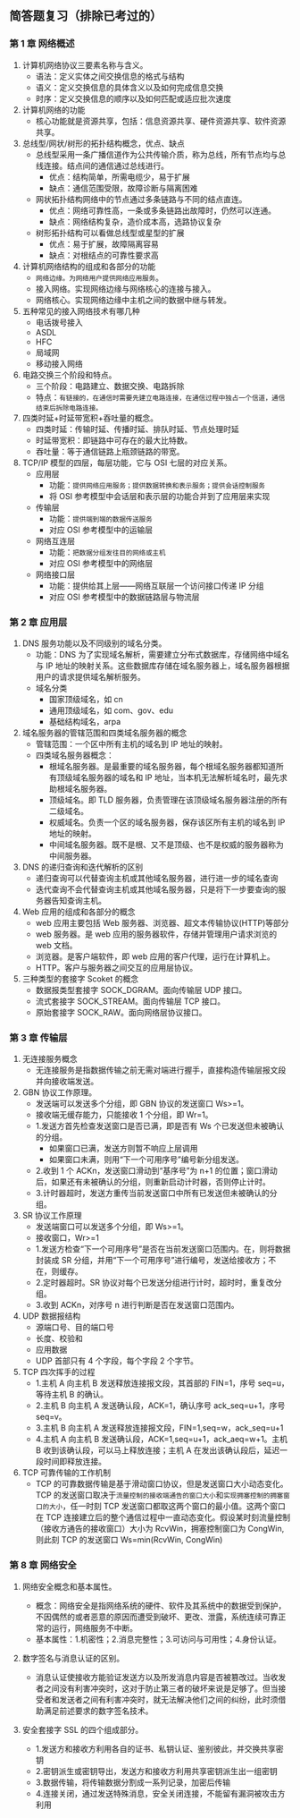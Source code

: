 ## 简答题复习（排除已考过的）

### 第 1 章 网络概述

1. 计算机网络协议三要素名称与含义。
   - 语法：定义实体之间交换信息的格式与结构
   - 语义：定义交换信息的具体含义以及如何完成信息交换
   - 时序：定义交换信息的顺序以及如何匹配或适应批次速度
2. 计算机网络的功能
   - 核心功能就是资源共享，包括：信息资源共享、硬件资源共享、软件资源共享。
3. 总线型/网状/树形的拓扑结构概念，优点、缺点
   - 总线型采用一条广播信道作为公共传输介质，称为总线，所有节点均与总线连接。结点间的通信通过总线进行。
     - 优点：结构简单，所需电缆少，易于扩展
     - 缺点：通信范围受限，故障诊断与隔离困难
   - 网状拓扑结构网络中的节点通过多条链路与不同的结点直连。
     - 优点：网络可靠性高，一条或多条链路出故障时，仍然可以连通。
     - 缺点：网络结构复杂，造价成本高，选路协议复杂
   - 树形拓扑结构可以看做总线型或星型的扩展
     - 优点：易于扩展，故障隔离容易
     - 缺点：对根结点的可靠性要求高
4. 计算机网络结构的组成和各部分的功能
   - `网络边缘。为网络用户提供网络应用服务`。
   - 接入网络。实现网络边缘与网络核心的连接与接入。
   - 网络核心。实现网络边缘中主机之间的数据中继与转发。
5. 五种常见的接入网络技术有哪几种
   - 电话拨号接入
   - ASDL
   - HFC
   - 局域网
   - 移动接入网络
6. 电路交换三个阶段和特点。
   - 三个阶段：电路建立、数据交换、电路拆除
   - 特点：`有链接的，在通信时需要先建立电路连接，在通信过程中独占一个信道，通信结束后拆除电路连接。`
7. 四类时延+时延带宽积+吞吐量的概念。
   - 四类时延：传输时延、传播时延、排队时延、节点处理时延
   - 时延带宽积：即链路中可存在的最大比特数。
   - 吞吐量：等于通信链路上瓶颈链路的带宽。
8. TCP/IP 模型的四层，每层功能，它与 OSI 七层的对应关系。
   - 应用层
     - 功能：`提供网络应用服务；提供数据转换和表示服务；提供会话控制服务`
     - 将 OSI 参考模型中会话层和表示层的功能合并到了应用层来实现
   - 传输层
     - 功能：`提供端到端的数据传送服务`
     - 对应 OSI 参考模型中的运输层
   - 网络互连层
     - 功能：`把数据分组发往目的网络或主机`
     - 对应 OSI 参考模型中的网络层
   - 网络接口层
     - 功能：提供给其上层——网络互联层一个访问接口传递 IP 分组
     - 对应 OSI 参考模型中的数据链路层与物流层

### 第 2 章 应用层

1. DNS 服务功能以及不同级别的域名分类。
   - 功能：DNS 为了实现域名解析，需要建立分布式数据库，存储网络中域名与 IP 地址的映射关系。这些数据库存储在域名服务器上，域名服务器根据用户的请求提供域名解析服务。
   - 域名分类
     - 国家顶级域名，如 cn
     - 通用顶级域名，如 com、gov、edu
     - 基础结构域名，arpa
2. 域名服务器的管辖范围和四类域名服务器的概念
   - 管辖范围：一个区中所有主机的域名到 IP 地址的映射。
   - 四类域名服务器概念：
     - 根域名服务器。是最重要的域名服务器，每个根域名服务器都知道所有顶级域名服务器的域名和 IP 地址，当本机无法解析域名时，最先求助根域名服务器。
     - 顶级域名。即 TLD 服务器，负责管理在该顶级域名服务器注册的所有二级域名。
     - 权威域名。负责一个区的域名服务器，保存该区所有主机的域名到 IP 地址的映射。
     - 中间域名服务器。既不是根、又不是顶级、也不是权威的服务器称为中间服务器。
3. DNS 的递归查询和迭代解析的区别
   - 递归查询可以代替查询主机或其他域名服务器，进行进一步的域名查询
   - 迭代查询不会代替查询主机或其他域名服务器，只是将下一步要查询的服务器告知查询主机。
4. Web 应用的组成和各部分的概念
   - web 应用主要包括 Web 服务器、浏览器、超文本传输协议(HTTP)等部分
   - web 服务器。是 web 应用的服务器软件，存储并管理用户请求浏览的 web 文档。
   - 浏览器。是客户端软件，即 web 应用的客户代理，运行在计算机上。
   - HTTP。客户与服务器之间交互的应用层协议。
5. 三种类型的套接字 Scoket 的概念
   - 数据报类型套接字 SOCK_DGRAM。面向传输层 UDP 接口。
   - 流式套接字 SOCK_STREAM。面向传输层 TCP 接口。
   - 原始套接字 SOCK_RAW。面向网络层协议接口。

### 第 3 章 传输层

1. 无连接服务概念
   - 无连接服务是指数据传输之前无需对端进行握手，直接构造传输层报文段并向接收端发送。
2. GBN 协议工作原理。
   - 发送端可以发送多个分组，即 GBN 协议的发送窗口 Ws>=1。
   - 接收端无缓存能力，只能接收 1 个分组，即 Wr=1。
   - 1.发送方首先检查发送窗口是否已满，即是否有 Ws 个已发送但未被确认的分组。
     - 如果窗口已满，发送方则暂不响应上层调用
     - 如果窗口未满，则用“下一个可用序号”编号新分组发送。
   - 2.收到 1 个 ACKn，发送窗口滑动到“基序号”为 n+1 的位置；窗口滑动后，如果还有未被确认的分组，则重新启动计时器，否则停止计时。
   - 3.计时器超时，发送方重传当前发送窗口中所有已发送但未被确认的分组。
3. SR 协议工作原理
   - 发送端窗口可以发送多个分组，即 Ws>=1。
   - 接收窗口，Wr>=1
   - 1.发送方检查“下一个可用序号”是否在当前发送窗口范围内。在，则将数据封装成 SR 分组，并用“下一个可用序号”进行编号，发送给接收方；不在，则缓存。
   - 2.定时器超时。SR 协议对每个已发送分组进行计时，超时时，重复改分组。
   - 3.收到 ACKn，对序号 n 进行判断是否在发送窗口范围内。
4. UDP 数据报结构
   - 源端口号、目的端口号
   - 长度、校验和
   - 应用数据
   - UDP 首部只有 4 个字段，每个字段 2 个字节。
5. TCP 四次挥手的过程
   - 1.主机 A 向主机 B 发送释放连接报文段，其首部的 FIN=1，序号 seq=u，等待主机 B 的确认。
   - 2.主机 B 向主机 A 发送确认段，ACK=1，确认序号 ack_seq=u+1，序号 seq=v。
   - 3.主机 B 向主机 A 发送释放连接报文段，FIN=1,seq=w，ack_seq=u+1
   - 4.主机 A 向主机 B 发送确认段，ACK=1,seq=u+1，ack_aeq=w+1。主机 B 收到该确认段，可以马上释放连接；主机 A 在发出该确认段后，延迟一段时间即释放连接。
6. TCP 可靠传输的工作机制
   - TCP 的可靠数据传输是基于滑动窗口协议，但是发送窗口大小动态变化。TCP 的发送窗口取决于`流量控制的接收端通告的窗口大小`和`实现拥塞控制的拥塞窗口的大小`，任一时刻 TCP 发送窗口都取这两个窗口的最小值。这两个窗口在 TCP 连接建立后的整个通信过程中一直动态变化。假设某时刻流量控制（接收方通告的接收窗口）大小为 RcvWin，拥塞控制窗口为 CongWin,则此刻 TCP 的发送窗口 Ws=min(RcvWin, CongWin)

### 第 8 章 网络安全

1. 网络安全概念和基本属性。

   - 概念：网络安全是指网络系统的硬件、软件及其系统中的数据受到保护，不因偶然的或者恶意的原因而遭受到破坏、更改、泄露，系统连续可靠正常的运行，网络服务不中断。
   - 基本属性：1.机密性；2.消息完整性；3.可访问与可用性；4.身份认证。

2. 数字签名与消息认证的区别。

   - 消息认证使接收方能验证发送方以及所发消息内容是否被篡改过。当收发者之间没有利害冲突时，这对于防止第三者的破坏来说是足够了。但当接受者和发送者之间有利害冲突时，就无法解决他们之间的纠纷，此时须借助满足前述要求的数字签名技术。

3. 安全套接字 SSL 的四个组成部分。
   - 1.发送方和接收方利用各自的证书、私钥认证、鉴别彼此，并交换共享密钥
   - 2.密钥派生或密钥导出，发送方和接收方利用共享密钥派生出一组密钥
   - 3.数据传输，将传输数据分割成一系列记录，加密后传输
   - 4.连接关闭，通过发送特殊消息，安全关闭连接，不能留有漏洞被攻击方利用
